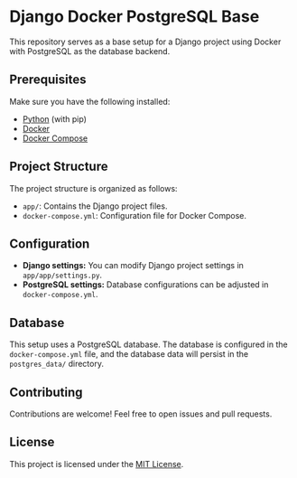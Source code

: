 # Django Docker PostgreSQL Base

This repository serves as a base setup for a Django project using Docker with PostgreSQL as the database backend.

## Prerequisites

Make sure you have the following installed:

- [Python](https://www.python.org/) (with pip)
- [Docker](https://www.docker.com/get-started)
- [Docker Compose](https://docs.docker.com/compose/install/)

## Project Structure

The project structure is organized as follows:

- `app/`: Contains the Django project files.
- `docker-compose.yml`: Configuration file for Docker Compose.

## Configuration

- **Django settings:** You can modify Django project settings in `app/app/settings.py`.
- **PostgreSQL settings:** Database configurations can be adjusted in `docker-compose.yml`.

## Database

This setup uses a PostgreSQL database. The database is configured in the `docker-compose.yml` file, and the database data will persist in the `postgres_data/` directory.

## Contributing

Contributions are welcome! Feel free to open issues and pull requests.

## License

This project is licensed under the [MIT License](LICENSE).